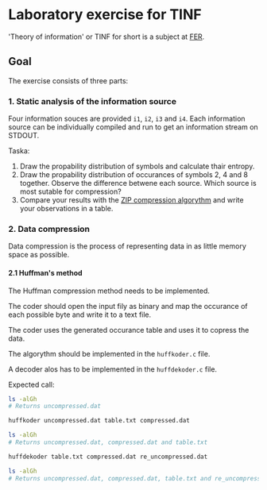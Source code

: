# Laboratory exercise for TINF

'Theory of information' or TINF for short is a subject at
[FER](http://www.fer.unizg.hr/en).

## Goal

The exercise consists of three parts:

### 1. Static analysis of the information source

Four information souces are provided `i1`, `i2`, `i3` and `i4`. Each information
source can be individually compiled and run to get an information stream on
STDOUT.

Taska:

1. Draw the propability distribution of symbols and calculate thair entropy.
2. Draw the propability distribution of occurances of symbols 2, 4 and 8 together. Observe the difference betwene each source. Which source is most sutable for compression?
3. Compare your results with the [ZIP compression algorythm](http://www.wikiwand.com/en/Zip_(file_format)) and write your observations in a table.

### 2. Data compression

Data compression is the process of representing data in as little memory space
as possible.

#### 2.1 Huffman's method

The Huffman compression method needs to be implemented.

The coder should open the input fily as binary and map the occurance of each
possible byte and write it to a text file.

The coder uses the generated occurance table and uses it to copress the data.

The algorythm should be implemented in the `huffkoder.c` file.

A decoder alos has to be implemented in the `huffdekoder.c` file.

Expected call:

```BASH
ls -alGh
# Returns uncompressed.dat

huffkoder uncompressed.dat table.txt compressed.dat

ls -alGh
# Returns uncompressed.dat, compressed.dat and table.txt

huffdekoder table.txt compressed.dat re_uncompressed.dat

ls -alGh
# Returns uncompressed.dat, compressed.dat, table.txt and re_uncompressed.dat
```

